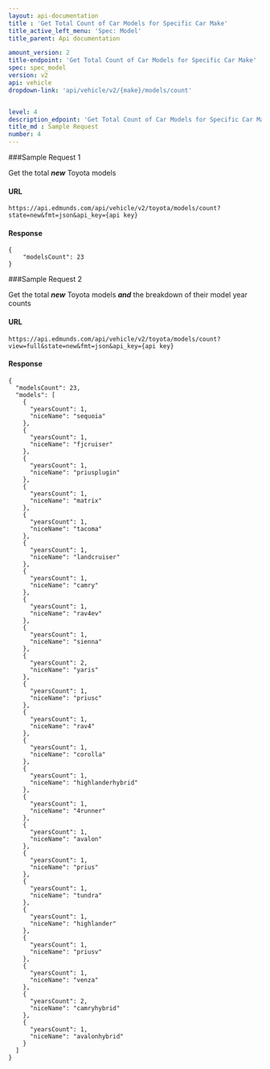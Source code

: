 ```yaml
---
layout: api-documentation
title : 'Get Total Count of Car Models for Specific Car Make'
title_active_left_menu: 'Spec: Model'
title_parent: Api documentation

amount_version: 2
title-endpoint: 'Get Total Count of Car Models for Specific Car Make'
spec: spec_model
version: v2
api: vehicle
dropdown-link: 'api/vehicle/v2/{make}/models/count'


level: 4
description_edpoint: 'Get Total Count of Car Models for Specific Car Make'
title_md : Sample Request
number: 4
---
```


###Sample Request 1

Get the total ***new*** Toyota models

#### URL

	https://api.edmunds.com/api/vehicle/v2/toyota/models/count?state=new&fmt=json&api_key={api key}
	
#### Response

	{
		"modelsCount": 23
	}
	
###Sample Request 2

Get the total ***new*** Toyota models ***and*** the breakdown of their model year counts

#### URL

	https://api.edmunds.com/api/vehicle/v2/toyota/models/count?view=full&state=new&fmt=json&api_key={api key}

#### Response

	{
	  "modelsCount": 23,
	  "models": [
	    {
	      "yearsCount": 1,
	      "niceName": "sequoia"
	    },
	    {
	      "yearsCount": 1,
	      "niceName": "fjcruiser"
	    },
	    {
	      "yearsCount": 1,
	      "niceName": "priusplugin"
	    },
	    {
	      "yearsCount": 1,
	      "niceName": "matrix"
	    },
	    {
	      "yearsCount": 1,
	      "niceName": "tacoma"
	    },
	    {
	      "yearsCount": 1,
	      "niceName": "landcruiser"
	    },
	    {
	      "yearsCount": 1,
	      "niceName": "camry"
	    },
	    {
	      "yearsCount": 1,
	      "niceName": "rav4ev"
	    },
	    {
	      "yearsCount": 1,
	      "niceName": "sienna"
	    },
	    {
	      "yearsCount": 2,
	      "niceName": "yaris"
	    },
	    {
	      "yearsCount": 1,
	      "niceName": "priusc"
	    },
	    {
	      "yearsCount": 1,
	      "niceName": "rav4"
	    },
	    {
	      "yearsCount": 1,
	      "niceName": "corolla"
	    },
	    {
	      "yearsCount": 1,
	      "niceName": "highlanderhybrid"
	    },
	    {
	      "yearsCount": 1,
	      "niceName": "4runner"
	    },
	    {
	      "yearsCount": 1,
	      "niceName": "avalon"
	    },
	    {
	      "yearsCount": 1,
	      "niceName": "prius"
	    },
	    {
	      "yearsCount": 1,
	      "niceName": "tundra"
	    },
	    {
	      "yearsCount": 1,
	      "niceName": "highlander"
	    },
	    {
	      "yearsCount": 1,
	      "niceName": "priusv"
	    },
	    {
	      "yearsCount": 1,
	      "niceName": "venza"
	    },
	    {
	      "yearsCount": 2,
	      "niceName": "camryhybrid"
	    },
	    {
	      "yearsCount": 1,
	      "niceName": "avalonhybrid"
	    }
	  ]
	}

